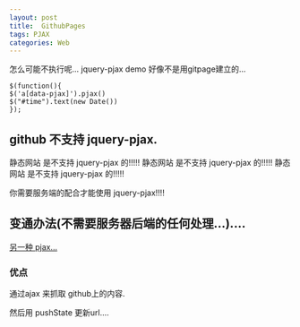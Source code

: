 ```yaml
---
layout: post
title:  GithubPages
tags: PJAX
categories: Web
---
```



怎么可能不执行呢... 
jquery-pjax demo 好像不是用gitpage建立的...





	$(function(){
	$('a[data-pjax]').pjax()
	$("#time").text(new Date())
	});





## github 不支持 jquery-pjax.
静态网站 是不支持 jquery-pjax 的!!!!!
静态网站 是不支持 jquery-pjax 的!!!!!
静态网站 是不支持 jquery-pjax 的!!!!!

你需要服务端的配合才能使用  jquery-pjax!!!!



## 变通办法(不需要服务器后端的任何处理...)....

[另一种  pjax...][1]


### 优点

通过ajax 来抓取  github上的内容.

然后用 pushState 更新url....





[1]:	https://github.com/MoOx/pjax